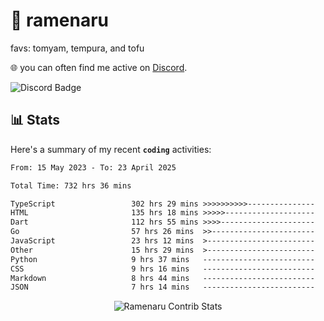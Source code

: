 # 🍜 ramenaru
favs: tomyam, tempura, and tofu

🌐 you can often find me active on [Discord](https://discordapp.com/users/503291004200157185).

![Discord Badge](https://dcbadge.vercel.app/api/shield/503291004200157185)

## 📊 Stats

Here's a summary of my recent **`coding`** activities:

<!--START_SECTION:waka-->

```txt
From: 15 May 2023 - To: 23 April 2025

Total Time: 732 hrs 36 mins

TypeScript                 302 hrs 29 mins >>>>>>>>>>---------------   41.29 %
HTML                       135 hrs 18 mins >>>>>--------------------   18.47 %
Dart                       112 hrs 55 mins >>>>---------------------   15.41 %
Go                         57 hrs 26 mins  >>-----------------------   07.84 %
JavaScript                 23 hrs 12 mins  >------------------------   03.17 %
Other                      15 hrs 29 mins  >------------------------   02.11 %
Python                     9 hrs 37 mins   -------------------------   01.31 %
CSS                        9 hrs 16 mins   -------------------------   01.26 %
Markdown                   8 hrs 44 mins   -------------------------   01.19 %
JSON                       7 hrs 14 mins   -------------------------   00.99 %
```

<!--END_SECTION:waka-->

<div style="text-align: center;">
   <img align="center" src="https://github-readme-streak-stats.herokuapp.com/?user=Ramenaru&theme=dark&card_width=520" alt="Ramenaru Contrib Stats" />
</div>

